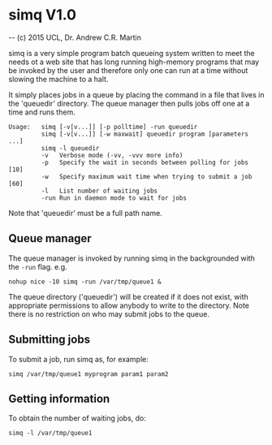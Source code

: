 simq V1.0
=========

-- (c) 2015 UCL, Dr. Andrew C.R. Martin

simq is a very simple program batch queueing system written to meet
the needs ot a web site that has long running high-memory programs
that may be invoked by the user and therefore only one can run at a
time without slowing the machine to a halt.

It simply places jobs in a queue by placing the command in a file that
lives in the 'queuedir' directory. The queue manager then pulls jobs
off one at a time and runs them.


```
Usage:   simq [-v[v...]] [-p polltime] -run queuedir
         simq [-v[v...]] [-w maxwait] queuedir program [parameters ...]
         simq -l queuedir
         -v   Verbose mode (-vv, -vvv more info)
         -p   Specify the wait in seconds between polling for jobs [10]
         -w   Specify maximum wait time when trying to submit a job [60]
         -l   List number of waiting jobs
         -run Run in daemon mode to wait for jobs
```

Note that 'queuedir' must be a full path name.

Queue manager
-------------

The queue manager is invoked by running simq in the backgrounded with
the `-run` flag. e.g.

    nohup nice -10 simq -run /var/tmp/queue1 &

The queue directory ('queuedir') will be created if it does not exist,
with appropriate permissions to allow anybody to write to the
directory. Note there is no restriction on who may submit jobs to the
queue.

Submitting jobs
---------------

To submit a job, run simq as, for example:

    simq /var/tmp/queue1 myprogram param1 param2 

Getting information
-------------------

To obtain the number of waiting jobs, do:

    simq -l /var/tmp/queue1

